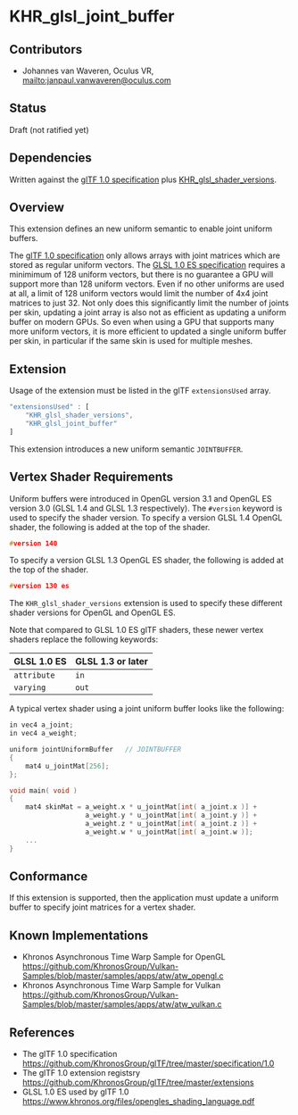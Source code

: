 # KHR\_glsl\_joint\_buffer

## Contributors

* Johannes van Waveren, Oculus VR, <mailto:janpaul.vanwaveren@oculus.com>

## Status

Draft (not ratified yet)

## Dependencies

Written against the [glTF 1.0 specification](#references) plus [KHR_glsl_shader_versions](#references).

## Overview

This extension defines an new uniform semantic to enable joint uniform buffers.

The [glTF 1.0 specification](#references) only allows arrays with joint matrices which are stored as regular uniform vectors.
The [GLSL 1.0 ES specification](#references) requires a minimimum of 128 uniform vectors,
but there is no guarantee a GPU will support more than 128 uniform vectors.
Even if no other uniforms are used at all, a limit of 128 uniform vectors would limit the
number of 4x4 joint matrices to just 32.
Not only does this significantly limit the number of joints per skin,
updating a joint array is also not as efficient as updating a uniform buffer on modern GPUs.
So even when using a GPU that supports many more uniform vectors, it is more efficient to
updated a single uniform buffer per skin, in particular if the same skin is used for multiple meshes.

## Extension

Usage of the extension must be listed in the glTF `extensionsUsed` array.

```javascript
"extensionsUsed" : [
    "KHR_glsl_shader_versions",
    "KHR_glsl_joint_buffer"
]
```

This extension introduces a new uniform semantic `JOINTBUFFER`.

## Vertex Shader Requirements

Uniform buffers were introduced in OpenGL version 3.1 and OpenGL ES version 3.0 (GLSL 1.4 and GLSL 1.3 respectively).
The `#version` keyword is used to specify the shader version.
To specify a version GLSL 1.4 OpenGL shader, the following is added at the top of the shader.

```C
#version 140
```

To specify a version GLSL 1.3 OpenGL ES shader, the following is added at the top of the shader.

```C
#version 130 es
```

The `KHR_glsl_shader_versions` extension is used to specify these different shader versions for OpenGL and OpenGL ES.

Note that compared to GLSL 1.0 ES glTF shaders, these newer vertex shaders replace the following keywords:

GLSL 1.0 ES | GLSL 1.3 or later
------------|---------------------
`attribute` | `in`
`varying`   | `out`

A typical vertex shader using a joint uniform buffer looks like the following:

```C
in vec4 a_joint;
in vec4 a_weight;

uniform jointUniformBuffer   // JOINTBUFFER
{
	mat4 u_jointMat[256];
};

void main( void )
{
    mat4 skinMat = a_weight.x * u_jointMat[int( a_joint.x )] +
                   a_weight.y * u_jointMat[int( a_joint.y )] +
                   a_weight.z * u_jointMat[int( a_joint.z )] +
                   a_weight.w * u_jointMat[int( a_joint.w )];
    ...
}
```

## Conformance

If this extension is supported, then the application must update a uniform buffer to
specify joint matrices for a vertex shader.

## Known Implementations

- Khronos Asynchronous Time Warp Sample for OpenGL<br/>
  https://github.com/KhronosGroup/Vulkan-Samples/blob/master/samples/apps/atw/atw_opengl.c
- Khronos Asynchronous Time Warp Sample for Vulkan<br/>
  https://github.com/KhronosGroup/Vulkan-Samples/blob/master/samples/apps/atw/atw_vulkan.c

<a name="references"></a>
## References

- The glTF 1.0 specification<br/>
  https://github.com/KhronosGroup/glTF/tree/master/specification/1.0
- The glTF 1.0 extension registsry<br/>
  https://github.com/KhronosGroup/glTF/tree/master/extensions
- GLSL 1.0 ES used by glTF 1.0<br/>
  https://www.khronos.org/files/opengles_shading_language.pdf
